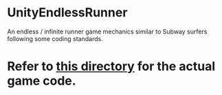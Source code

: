 # UnityEndlessRunner
An endless / infinite runner game mechanics similar to Subway surfers following some coding standards.

# Refer to [this directory](https://github.com/Haxsen/UnityEndlessRunner/tree/main/Assets/_EndlessRunnerTestGame) for the actual game code.

